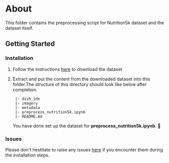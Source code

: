 # About

This folder contains the preprocessing script for Nutrition5k dataset and the dataset itself.

## Getting Started

### Installation

1. Follow the instructions [here](https://github.com/google-research-datasets/Nutrition5k) to download the dataset

2. Extract and put the content from the downloaded dataset into this folder.The structure of this directory should look like below after completion.
   ```
    |- dish_ids
    |- imagery
    |- metadata
    |- preprocess_nutrition5k.ipynb
    |- README.md
   ```
   You have done set up the dataset for **preprocess_nutrition5k.ipynb**. 🎉

### Issues

Please don't hestitate to raise any issues [here](https://github.com/Cheng-K/FoodNet/issues) if you encounter them during the installation steps.
